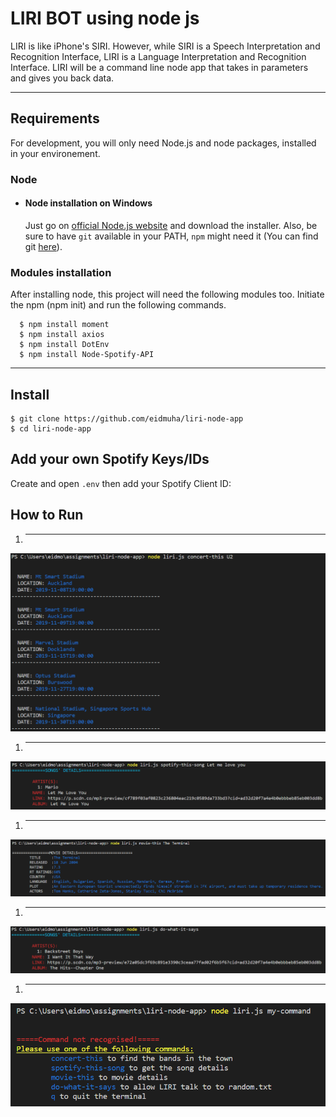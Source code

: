 # LIRI BOT using node js

LIRI is like iPhone's SIRI. However, while SIRI is a Speech Interpretation and Recognition Interface, LIRI is a Language Interpretation and Recognition Interface. LIRI will be a command line node app that takes in parameters and gives you back data.

---
## Requirements

For development, you will only need Node.js and  node packages, installed in your environement.

### Node
- #### Node installation on Windows

  Just go on [official Node.js website](https://nodejs.org/) and download the installer.
Also, be sure to have `git` available in your PATH, `npm` might need it (You can find git [here](https://git-scm.com/)).

###
### Modules installation
  After installing node, this project will need the following modules too. Initiate the npm (npm init) and run the following commands.
  
      $ npm install moment
      $ npm install axios
      $ npm install DotEnv
      $ npm install Node-Spotify-API     

---

## Install

    $ git clone https://github.com/eidmuha/liri-node-app
    $ cd liri-node-app

## Add your own Spotify Keys/IDs

Create and open `.env` then add your Spotify Client ID:

## How to Run
1. ---
![Feature 1](https://github.com/eidmuha/liri-node-app/blob/master/images/1.PNG)
1. ---
![Feature 2](https://github.com/eidmuha/liri-node-app/blob/master/images/2.PNG)
1. ---
![Feature 3](https://github.com/eidmuha/liri-node-app/blob/master/images/3.PNG)
1. ---
![Feature 4](https://github.com/eidmuha/liri-node-app/blob/master/images/4.PNG)
1. ---
![Feature 5](https://github.com/eidmuha/liri-node-app/blob/master/images/5.PNG)
